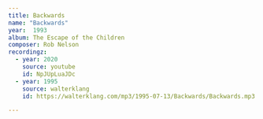 ```yaml
---
title: Backwards
name: "Backwards"
year:  1993
album: The Escape of the Children
composer: Rob Nelson
recordingz:
  - year: 2020
    source: youtube
    id: NpJUpLuaJDc
  - year: 1995
    source: walterklang
    id: https://walterklang.com/mp3/1995-07-13/Backwards/Backwards.mp3

---
```


